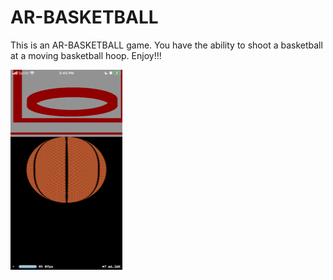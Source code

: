 # AR-BASKETBALL

This is an AR-BASKETBALL game.
You have the ability to shoot a basketball at a moving basketball hoop.
Enjoy!!!

![Game Image](IMG_0355.PNG)